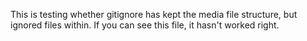 This is testing whether gitignore has kept the media file structure, but ignored files within. If you can see this file, it hasn't worked right.